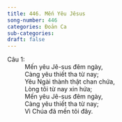 ```yaml
---
title: 446. Mến Yêu Jêsus
song-number: 446
categories: Đoản Ca
sub-categories: 
draft: false
---
```

<dl><dt>Câu 1:</dt><dd data-verse="1">Mến yêu Jê-sus đêm ngày, <br/>Càng yêu thiết tha từ nay; <br/>Yêu Ngài thành thật chan chứa, <br/>Lòng tôi từ nay xin hứa; <br/>Mến yêu Jê-sus đêm ngày, <br/>Càng yêu thiết tha từ nay; <br/>Vì Chúa đã mến tôi đây. </dd></dl>